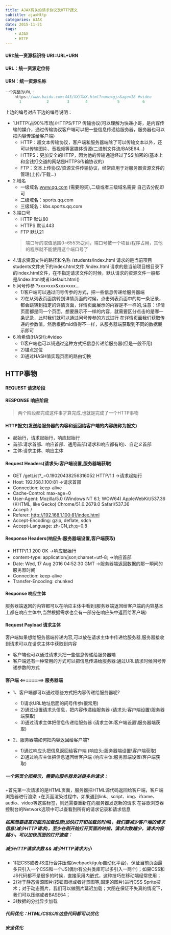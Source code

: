 ```yaml
---
title: AJAX有关的请求协议及HTTP报文
subtitle: ajaxHttp
categories: AJAX
date: 2015-11-21
tags:
    - AJAX
    - HTTP
---
```


#### URI:统一资源标识符  URI=URL+URN
#### URL：统一资源定位符
#### URN：统一资源名称

```javascript
一个完整的URL：
    https://www.baidu.com:443/XX/XXX.html?name=gjr&age=18 #video
      1           2        3       4             5          6
```

上边的编号对应下边的编号说明：
+ 1.HTTP(占90%市场)/HTTPS/FTP 传输协议(可以理解为快递小哥，是内容传输的媒介，通过传输协议客户端可以把一些信息传递给服务器，服务器也可以把内容传递给客户端)
    + HTTP：超文本传输协议，客户端和服务器端除了可以传输文本以外，还可以传输图片、音视频等富媒体资源(二进制文件流/BASE64...)
    + HTTPS：更加安全的HTTP，因为他的传输通道经过了SSl加密的(基本上和金钱打交道的网站是HTTPS传输协议的)
    + FTP：文本上传协议/资源文件传输协议，经常应用于对服务器资源文件的管理(上传/下载...)
+ 2.域名
    + 一级域名:www.qq.com (需要购买),二级或者三级域名需要 自己去分配即可
    + 二级域名：sports.qq.com
    + 三级域名：kbs.sports.qq.com
+ 3.端口号
    + HTTP 默认80
    + HTTPS 默认443
    + FTP 默认21
    > 端口号的取值范围0~65535之间，端口号被一个项目/程序占用，其他的程序就不能使用这个端口号了
+ 4.请求资源文件的路径和名称 /students/index.html 请求的是当前项目students文件夹下的index.html文件 /index.html 请求的是当前项目根目录下的index.html文件，在不指定请求文件的时候，默认请求的资源文件一般都是/index.html或者/default.html()
+ 5.问号传参 ?xxx=xxx&xxx=xxx...
    + 1)客户端可以通过问号传参的方式，把一些信息传递给服务器端
    + 2)在从列表页面跳转到详情页面的时候，点击列表页面中的每一条记录，都会跳转到指定的详情页面，详情页面展示的内容是不一样的,注意：详情页面都是同一个页面，想要展示不一样的内容，就需要区分点击的是哪一条记录，此时我们就可以通过问号传参的方式进行 在详情页面我们获取传递的参数值，然后根据mid值得不一样，从服务器端获取到不同的数据展示即可
+ 6.哈希值(HASH):#video
    + 1)客户端也可以铜通过这种方式把信息传递给服务器(但是一般不用)
    + 2)锚点定位
    + 3)通过HASH值实现页面的路由切换
    
## HTTP事物

#### REQUEST 请求阶段

#### RESPONSE 响应阶段

> 两个阶段都完成这件事才算完成,也就是完成了一个HTTP事物

#### HTTP报文(发送给服务器的内容和返回给客户端的内容统称为报文)
+ 起始行，请求起始行，响应起始行
+ 首部:请求首部、响应首部、通用首部(请求和响应都有的)、自定义首部
+ 主体:请求主体、响应主体

#### Request Headers(请求头:客户端设置,服务器端获取)
+ GET /getList?_=0.19020438256316052 HTTP/1.1 ->请求起始行
+ Host: 192.168.1.100:81 ->请求首部
+ Connection: keep-alive
+ Cache-Control: max-age=0
+ User-Agent: Mozilla/5.0 (Windows NT 6.1; WOW64) AppleWebKit/537.36 (KHTML, like Gecko) Chrome/51.0.2679.0 Safari/537.36
+ Accept: /
+ Referer: http://192.168.1.100:81/index.html
+ Accept-Encoding: gzip, deflate, sdch
+ Accept-Language: zh-CN,zh;q=0.8

#### Response Headers(响应头:服务器端设置,客户端获取)
+ HTTP/1.1 200 OK ->响应起始行
+ content-type: application/json;charset=utf-8; ->响应首部
+ Date: Wed, 17 Aug 2016 04:52:30 GMT ->服务器端返回数据的那一瞬间的服务器时间
+ Connection: keep-alive
+ Transfer-Encoding: chunked

#### Response 响应主体
服务器端返回的内容都可以在响应主体中看到(服务器端返回给客户端的内容基本上都在响应主体中,当然根据需求也会有一部分在响应头中返回给客户端)
#### Request Payload 请求主体
客户端如果想给服务器端传递内容,可以放在请求主体中传递给服务器,服务器接收到请求可以在请求主体中获取到内容
+ 客户端也可以通过请求头把一些信息传递给服务器端
+ 客户端还有一种常用的方式可以把信息传递给服务器:通过URL请求时候问号传递参数的方式

#### 客户端 <========> 服务器端
+ 1、客户端都可以通过哪些方式把内容传递给服务器呢?

    + 1)请求URL地址后面的问号传参(很常用)
    + 2)通过设置请求头信息，把内容传递给服务器 (请求头:客户端设置\服务器端获取)
    + 3)通过请求主体把信息传递给服务器 (请求主体:客户端设置\服务器端获取)
+ 2、服务器端如何把内容返回给客户端?

    + 1)通过响应头把信息返回给客户端 (响应头:服务器端设置\客户端获取)
    + 2)通过响应主体把信息返回给客户端 (响应主体:服务器端设置\客户端获取)

##### 一个网页全部展示，需要向服务器发送很多的请求：
+首先第一次请求的是HTML页面，服务器把HTML源代码返回给客户端，客户端浏览器进行渲染
+在页面渲染过程中，如果遇到link、script、img、iframe、audio、video等这些标签，则还需要重新在向服务器发送新的请求
在谷歌浏览器控制台的Network选项中可以查看到所有的请求记录和请求信息

##### 如果想要提高页面的加载性能(加快打开和加载的时间)，我们要减少客户端的请求信息(减少HTTP请求)，至少在刚开始打开页面的时候，请求次数越少，请求内容越小，可以加快页面的打开速度：
##### 减少HTTP请求次数 && 减少HTTP请求大小
+ 1)把CSS或者JS进行合并压缩(webpack/gulp自动化平台)，保证当前页面最多只引入一个CSS和一个JS(偶尔有公共类库可以多引入一两个)；如果CSS和JS代码都不是很多的时候，直接采用内嵌式，这种技巧在移动端经常使用；
+ 2)对于静态资源图片(按钮图标或者背景图等,固定的图片)进行CSS Sprite技术；对于动态图片，我们可以做图片延迟加载；大图在保证不失真的情况下，我们可以压缩或者BASE64；
+ 3)数据的分批异步加载

##### 代码优化：HTML/CSS/JS这些代码都可以优化

##### 安全优化









